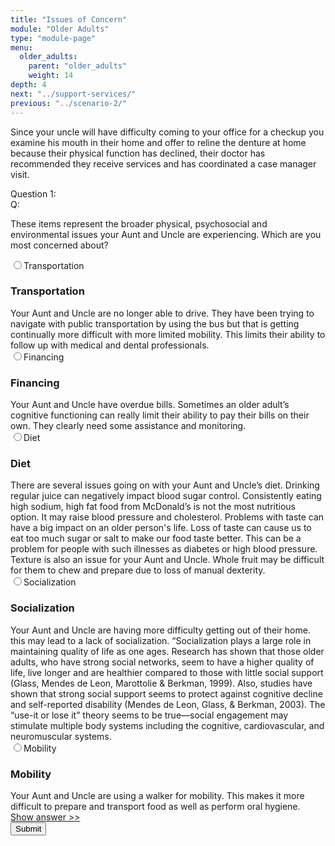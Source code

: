 ```yaml
---
title: "Issues of Concern"
module: "Older Adults"
type: "module-page"
menu:
  older_adults:
    parent: "older_adults"
    weight: 14
depth: 4
next: "../support-services/"
previous: "../scenario-2/"
---
```

<form method="post" action="."><div class="pageblock"><p>Since your uncle will have difficulty coming to your office for a checkup you examine his mouth in their home and offer to reline the denture at home because their physical function has declined, their doctor has recommended they receive services and has coordinated a case manager visit.</p>
</div><div class="pageblock response-prioritized">







  


<div class="cases"><div class="casetitle">Question 1:</div><div class="casecontent"><div class="casequestion"><div class="casequestion-text clearfix"><div class="q-mod5">Q:</div><div class="question-text"><p>These items represent the broader physical, psychosocial and environmental issues your Aunt and Uncle are experiencing.  Which are you most concerned about?</p></div></div><div class="selection-list"><label class="selection"><input name="question150" value="concern_1" type="radio" />Transportation
            </label><div class="selection-block hidden"><h3>Transportation</h3>
                Your Aunt and Uncle are no longer able to drive.  They have been trying to navigate with public transportation by using the bus but that is getting continually more difficult with more limited mobility.   This limits their ability to follow up with medical and dental professionals. 
            </div><label class="selection"><input name="question150" value="concern_2" type="radio" />Financing
            </label><div class="selection-block hidden"><h3>Financing</h3>
                Your Aunt and Uncle have overdue bills.  Sometimes an older adult’s cognitive functioning can really limit their ability to pay their bills on their own.  They clearly need some assistance and monitoring.
            </div><label class="selection"><input name="question150" value="concern_3" type="radio" />Diet
            </label><div class="selection-block hidden"><h3>Diet</h3>
                There are several issues going on with your Aunt and Uncle’s diet.  Drinking regular juice can negatively impact blood sugar control.  Consistently eating high sodium, high fat food from McDonald’s is not the most nutritious option.  It may raise blood pressure and cholesterol.  Problems with taste can have a big impact on an older person's life.  Loss of taste can cause us to eat too much sugar or salt to make our food taste better. This can be a problem for people with such illnesses as diabetes or high blood pressure. Texture is also an issue for your Aunt and Uncle.  Whole fruit may be difficult for them to chew and prepare due to loss of manual dexterity.
            </div><label class="selection"><input name="question150" value="concern_4" type="radio" />Socialization
            </label><div class="selection-block hidden"><h3>Socialization</h3>
                Your Aunt and Uncle are having more difficulty getting out of their home.  
this may lead to a lack of socialization.  “Socialization plays a large role in maintaining quality of life as one ages. Research has shown that those older adults, who have strong social networks, seem to have a higher quality of life, live longer and are healthier compared to those with little social support (Glass, Mendes de Leon, Marottolie & Berkman, 1999). Also, studies have shown that strong social support seems to protect against cognitive decline and self-reported disability (Mendes de Leon, Glass, & Berkman, 2003). The “use-it or lose it” theory seems to be true—social engagement may stimulate multiple body systems including the cognitive, cardiovascular, and neuromuscular systems.
            </div><label class="selection"><input name="question150" value="concern_5" type="radio" />Mobility
            </label><div class="selection-block hidden"><h3>Mobility</h3>
                Your Aunt and Uncle are using a walker for mobility.  This makes it more difficult to prepare and transport food as well as perform oral hygiene.
            </div></div></div><div class="casesanswerdisplay"><a href="#q150" class="moretoggle">Show answer &gt;&gt;</a><div id="q150" class="toggleable" style="display: none"><p><i>The correct answer is A:</i><div class="casequestionexplanation"></div></p></div></div></div></div>



  <script src="/media/quizblock/js/quizshow.js"></script>



</div><div class="submit-container"><input class="btn btn-info btn-submit-section" type="submit" value="Submit" /></div></form>